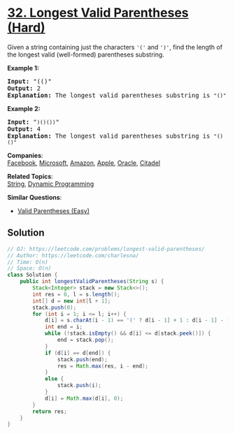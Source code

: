 # [32. Longest Valid Parentheses (Hard)](https://leetcode.com/problems/longest-valid-parentheses/)

<p>Given a string containing just the characters <code>'('</code> and <code>')'</code>, find the length of the longest valid (well-formed) parentheses substring.</p>

<p><strong>Example 1:</strong></p>

<pre><strong>Input:</strong> "(()"
<strong>Output:</strong> 2
<strong>Explanation:</strong> The longest valid parentheses substring is <code>"()"</code>
</pre>

<p><strong>Example 2:</strong></p>

<pre><strong>Input:</strong> "<code>)()())</code>"
<strong>Output:</strong> 4
<strong>Explanation:</strong> The longest valid parentheses substring is <code>"()()"</code>
</pre>


**Companies**:  
[Facebook](https://leetcode.com/company/facebook), [Microsoft](https://leetcode.com/company/microsoft), [Amazon](https://leetcode.com/company/amazon), [Apple](https://leetcode.com/company/apple), [Oracle](https://leetcode.com/company/oracle), [Citadel](https://leetcode.com/company/citadel)

**Related Topics**:  
[String](https://leetcode.com/tag/string/), [Dynamic Programming](https://leetcode.com/tag/dynamic-programming/)

**Similar Questions**:
* [Valid Parentheses (Easy)](https://leetcode.com/problems/valid-parentheses/)

## Solution 

```java
// OJ: https://leetcode.com/problems/longest-valid-parentheses/
// Author: https://leetcode.com/charlesna/
// Time: O(n)
// Space: O(n)
class Solution {
    public int longestValidParentheses(String s) {
        Stack<Integer> stack = new Stack<>();
        int res = 0, l = s.length();
        int[] d = new int[l + 1];
        stack.push(0);
        for (int i = 1; i <= l; i++) {
            d[i] = s.charAt(i - 1) == '(' ? d[i - 1] + 1 : d[i - 1] - 1;
            int end = i;
            while (!stack.isEmpty() && d[i] <= d[stack.peek()]) {
                end = stack.pop();
            }
            if (d[i] == d[end]) {
                stack.push(end);
                res = Math.max(res, i - end);
            }
            else {
                stack.push(i);
            }
            d[i] = Math.max(d[i], 0);
        }
        return res;
    }
}
```